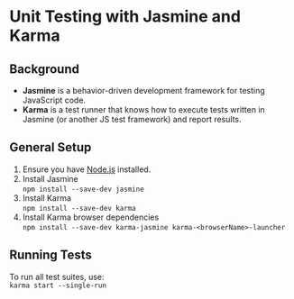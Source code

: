 # Unit Testing with Jasmine and Karma

## Background

 - **Jasmine** is a behavior-driven development framework for testing JavaScript code.
 - **Karma** is a test runner that knows how to execute tests written in Jasmine (or another JS test framework) and report results.

## General Setup
1. Ensure you have [Node.js](https://nodejs.org/en/) installed.
2. Install Jasmine </br>
`npm install --save-dev jasmine`
3. Install Karma </br>
`npm install --save-dev karma`
4. Install Karma browser dependencies </br>
`npm install --save-dev karma-jasmine karma-<browserName>-launcher`

## Running Tests
To run all test suites, use: </br>
`karma start --single-run`
